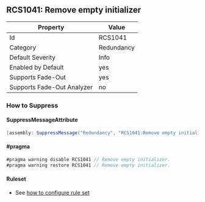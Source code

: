 ## RCS1041: Remove empty initializer

Property | Value
--- | --- 
Id | RCS1041
Category | Redundancy
Default Severity | Info
Enabled by Default | yes
Supports Fade-Out | yes
Supports Fade-Out Analyzer | no

### How to Suppress

#### SuppressMessageAttribute

```csharp
[assembly: SuppressMessage("Redundancy", "RCS1041:Remove empty initializer.", Justification = "<Pending>")]
```

#### \#pragma

```csharp
#pragma warning disable RCS1041 // Remove empty initializer.
#pragma warning restore RCS1041 // Remove empty initializer.
```

#### Ruleset

* See [how to configure rule set](../HowToConfigureAnalyzers.md)
